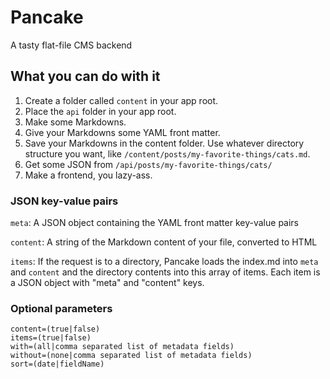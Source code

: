 # Pancake

A tasty flat-file CMS backend

## What you can do with it

1. Create a folder called `content` in your app root.
2. Place the `api` folder in your app root.
3. Make some Markdowns.
4. Give your Markdowns some YAML front matter.
5. Save your Markdowns in the content folder. Use whatever directory structure you want, like `/content/posts/my-favorite-things/cats.md`.
6. Get some JSON from `/api/posts/my-favorite-things/cats/`
7. Make a frontend, you lazy-ass.

### JSON key-value pairs

`meta`: A JSON object containing the YAML front matter key-value pairs

`content`: A string of the Markdown content of your file, converted to HTML

`items`: If the request is to a directory, Pancake loads the index.md into `meta` and `content` and the directory contents into this array of items. Each item is a JSON object with "meta" and "content" keys.

### Optional parameters

`content=(true|false)`  
`items=(true|false)`  
`with=(all|comma separated list of metadata fields)`  
`without=(none|comma separated list of metadata fields)`  
`sort=(date|fieldName)`  
